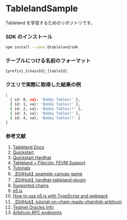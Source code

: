 # TablelandSample

Tableland を学習するためのリポジトリです。

### SDK のインストール

```bash
npm install --save @tableland/sdk
```

### テーブルにつける名前のフォーマット

```txt
{prefix}_{chainId}_{tableId}.
```

### クエリで実際に取得した結果の例

```bash
[
  { id: 0, val: 'Bobby Tables!' },
  { id: 1, val: 'Bobby Tables!' },
  { id: 2, val: 'Bobby Tables!!' },
  { id: 3, val: 'Bobby Tables!' },
  { id: 4, val: 'Bobby Tables!!' }
]
```

### 参考文献

1. [Tableland Docs](https://docs.tableland.xyz/quickstarts/sdk-quickstart)
2. [Quickstart](https://docs.tableland.xyz/quickstarts/sdk-quickstart)
3. [Quickstart Hardhat](https://docs.tableland.xyz/quickstarts/hardhat)
4. [Tableland + Filecoin: FEVM Support](https://mirror.xyz/tableland.eth/cLDRyLa7aMEf1y2sy-PhQtllnZ1YK_oxoS-U2Sf30_Y)
5. [Tutorials](https://docs.tableland.xyz/tutorials/)
6. [【GitHub】example-canvas-game](https://github.com/tablelandnetwork/example-canvas-game)
7. [【GitHub】hardhat-tableland-plugin](https://github.com/tablelandnetwork/hardhat-tableland)
8. [Supported chains](https://docs.tableland.xyz/fundamentals/chains/)
9. [p5.js](https://p5js.org/)
10. [How to use p5.js with TypeScript and webpack](https://dev.to/tendonnman/how-to-use-p5js-with-typescript-and-webpack-57ae)
11. [【GitHub】tutorial-on-chain-reads-chainlink-arbitrum](https://github.com/dtbuchholz/tutorial-on-chain-reads-chainlink-arbitrum)
12. [Testnet Oracles Info](https://docs.chain.link/any-api/testnet-oracles/)
13. [Arbitrum RPC endpoints](https://docs.arbitrum.io/node-running/node-providers)
